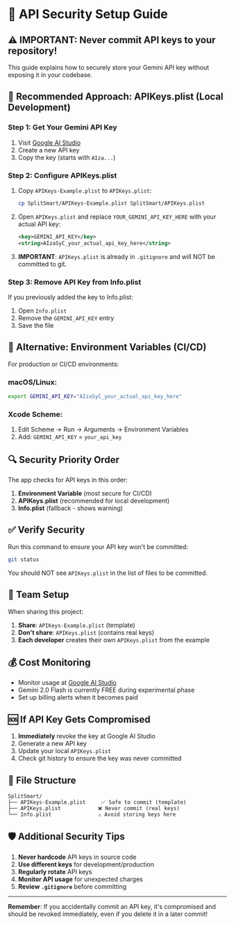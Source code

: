 # 🔐 API Security Setup Guide

## ⚠️ IMPORTANT: Never commit API keys to your repository!

This guide explains how to securely store your Gemini API key without exposing it in your codebase.

## 🎯 Recommended Approach: APIKeys.plist (Local Development)

### Step 1: Get Your Gemini API Key
1. Visit [Google AI Studio](https://makersuite.google.com/app/apikey)
2. Create a new API key
3. Copy the key (starts with `AIza...`)

### Step 2: Configure APIKeys.plist
1. Copy `APIKeys-Example.plist` to `APIKeys.plist`:
   ```bash
   cp SplitSmart/APIKeys-Example.plist SplitSmart/APIKeys.plist
   ```

2. Open `APIKeys.plist` and replace `YOUR_GEMINI_API_KEY_HERE` with your actual API key:
   ```xml
   <key>GEMINI_API_KEY</key>
   <string>AIzaSyC_your_actual_api_key_here</string>
   ```

3. **IMPORTANT**: `APIKeys.plist` is already in `.gitignore` and will NOT be committed to git.

### Step 3: Remove API Key from Info.plist
If you previously added the key to Info.plist:
1. Open `Info.plist`
2. Remove the `GEMINI_API_KEY` entry
3. Save the file

## 🚀 Alternative: Environment Variables (CI/CD)

For production or CI/CD environments:

### macOS/Linux:
```bash
export GEMINI_API_KEY="AIzaSyC_your_actual_api_key_here"
```

### Xcode Scheme:
1. Edit Scheme → Run → Arguments → Environment Variables
2. Add: `GEMINI_API_KEY` = `your_api_key`

## 🔍 Security Priority Order

The app checks for API keys in this order:

1. **Environment Variable** (most secure for CI/CD)
2. **APIKeys.plist** (recommended for local development) 
3. **Info.plist** (fallback - shows warning)

## ✅ Verify Security

Run this command to ensure your API key won't be committed:
```bash
git status
```

You should NOT see `APIKeys.plist` in the list of files to be committed.

## 🔄 Team Setup

When sharing this project:

1. **Share**: `APIKeys-Example.plist` (template)
2. **Don't share**: `APIKeys.plist` (contains real keys)
3. **Each developer** creates their own `APIKeys.plist` from the example

## 💰 Cost Monitoring

- Monitor usage at [Google AI Studio](https://makersuite.google.com/app/apikey)
- Gemini 2.0 Flash is currently FREE during experimental phase
- Set up billing alerts when it becomes paid

## 🆘 If API Key Gets Compromised

1. **Immediately** revoke the key at Google AI Studio
2. Generate a new API key
3. Update your local `APIKeys.plist`
4. Check git history to ensure the key was never committed

## 📁 File Structure

```
SplitSmart/
├── APIKeys-Example.plist     ✅ Safe to commit (template)
├── APIKeys.plist            ❌ Never commit (real keys)
└── Info.plist               ⚠️ Avoid storing keys here
```

## 🛡️ Additional Security Tips

1. **Never hardcode** API keys in source code
2. **Use different keys** for development/production
3. **Regularly rotate** API keys
4. **Monitor API usage** for unexpected charges
5. **Review `.gitignore`** before committing

---

**Remember**: If you accidentally commit an API key, it's compromised and should be revoked immediately, even if you delete it in a later commit!